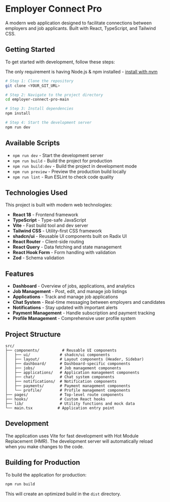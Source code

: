# Employer Connect Pro

A modern web application designed to facilitate connections between employers and job applicants. Built with React, TypeScript, and Tailwind CSS.

## Getting Started

To get started with development, follow these steps:

The only requirement is having Node.js & npm installed - [install with nvm](https://github.com/nvm-sh/nvm#installing-and-updating)

```sh
# Step 1: Clone the repository
git clone <YOUR_GIT_URL>

# Step 2: Navigate to the project directory
cd employer-connect-pro-main

# Step 3: Install dependencies
npm install

# Step 4: Start the development server
npm run dev
```

## Available Scripts

- `npm run dev` - Start the development server
- `npm run build` - Build the project for production
- `npm run build:dev` - Build the project in development mode
- `npm run preview` - Preview the production build locally
- `npm run lint` - Run ESLint to check code quality

## Technologies Used

This project is built with modern web technologies:

- **React 18** - Frontend framework
- **TypeScript** - Type-safe JavaScript
- **Vite** - Fast build tool and dev server
- **Tailwind CSS** - Utility-first CSS framework
- **shadcn/ui** - Reusable UI components built on Radix UI
- **React Router** - Client-side routing
- **React Query** - Data fetching and state management
- **React Hook Form** - Form handling with validation
- **Zod** - Schema validation

## Features

- **Dashboard** - Overview of jobs, applications, and analytics
- **Job Management** - Post, edit, and manage job listings
- **Applications** - Track and manage job applications
- **Chat System** - Real-time messaging between employers and candidates
- **Notifications** - Stay updated with important alerts
- **Payment Management** - Handle subscription and payment tracking
- **Profile Management** - Comprehensive user profile system

## Project Structure

```
src/
├── components/          # Reusable UI components
│   ├── ui/             # shadcn/ui components
│   ├── layout/         # Layout components (Header, Sidebar)
│   ├── dashboard/      # Dashboard-specific components
│   ├── jobs/           # Job management components
│   ├── applications/   # Application management components
│   ├── chat/           # Chat system components
│   ├── notifications/  # Notification components
│   ├── payments/       # Payment management components
│   └── profile/        # Profile management components
├── pages/              # Top-level route components
├── hooks/              # Custom React hooks
├── lib/                # Utility functions and mock data
└── main.tsx           # Application entry point
```

## Development

The application uses Vite for fast development with Hot Module Replacement (HMR). The development server will automatically reload when you make changes to the code.

## Building for Production

To build the application for production:

```sh
npm run build
```

This will create an optimized build in the `dist` directory.
